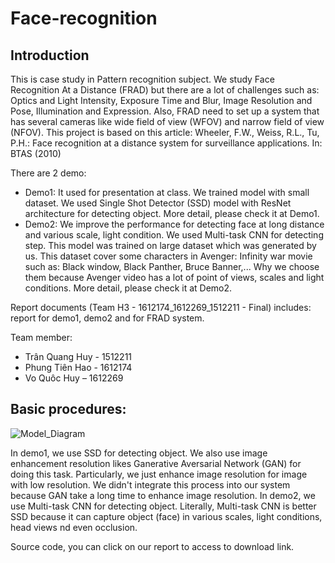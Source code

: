 # Face-recognition

## Introduction
This is case study in Pattern recognition subject. We study Face Recognition At a Distance (FRAD) but there are a lot of challenges such as: Optics and Light Intensity, Exposure Time and Blur, Image Resolution and Pose, Illumination and Expression. Also, FRAD need to set up a system that has several cameras like wide field of view (WFOV) and narrow field of view (NFOV). This project is based on this article: Wheeler, F.W., Weiss, R.L., Tu, P.H.: Face recognition at a distance system for surveillance applications. In: BTAS (2010)

There are 2 demo:
- Demo1: It used for presentation at class. We trained model with small dataset. We used Single Shot Detector (SSD) model with ResNet architecture for detecting object. More detail, please check it at Demo1.
- Demo2: We improve the performance for detecting face at long distance and various scale, light condition. We used Multi-task CNN for detecting step. This model was trained on large dataset which was generated by us. This dataset cover some characters in Avenger: Infinity war movie such as: Black window, Black Panther, Bruce Banner,... Why we choose them because Avenger video has a lot of point of views, scales and light conditions. More detail, please check it at Demo2.

Report documents (Team H3 - 1612174_1612269_1512211 - Final) includes: report for demo1, demo2 and for FRAD system.

Team member: 
- Trân Quang Huy - 1512211
- Phung Tiên Hao - 1612174
- Vo Quôc Huy – 1612269

## Basic procedures:
![Model_Diagram](https://user-images.githubusercontent.com/31931630/60491006-f12f0800-9cd1-11e9-9ac9-e099dbcbf6c2.png)

In demo1, we use SSD for detecting object. We also use image enhancement resolution likes Ganerative Aversarial Network (GAN) for doing this task. Particularly, we just enhance image resolution for image with low resolution. We didn't integrate this process into our system because GAN take a long time to enhance image resolution.
In demo2, we use Multi-task CNN for detecting object. Literally, Multi-task CNN is better SSD because it can capture object (face) in various scales, light conditions, head views nd even occlusion. 

Source code, you can click on our report to access to download link.
